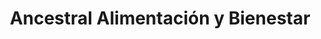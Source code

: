 ---
title: "Ancestral Alimentación y Bienestar"
url: /barcelona/ancestral-alimentacion-y-bienestar/
shop: Lebensmittel
---